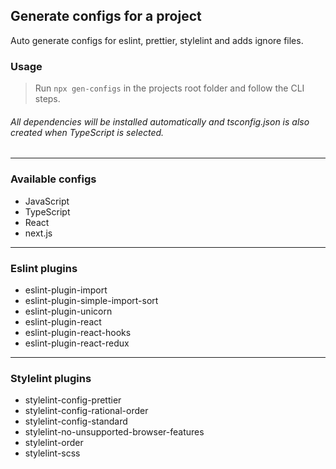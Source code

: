 ## Generate configs for a project

Auto generate configs for eslint, prettier, stylelint and adds ignore files.

### Usage
> Run `npx gen-configs` in the projects root folder and follow the CLI steps.

###### All dependencies will be installed automatically and tsconfig.json is also created when TypeScript is selected.

---

### Available configs
* JavaScript
* TypeScript
* React
* next.js
---

### Eslint plugins

* eslint-plugin-import
* eslint-plugin-simple-import-sort
* eslint-plugin-unicorn
* eslint-plugin-react
* eslint-plugin-react-hooks
* eslint-plugin-react-redux

---

### Stylelint plugins

* stylelint-config-prettier
* stylelint-config-rational-order
* stylelint-config-standard
* stylelint-no-unsupported-browser-features
* stylelint-order
* stylelint-scss
